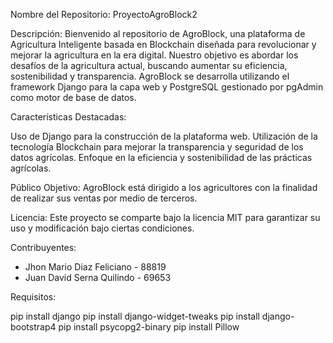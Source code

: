 Nombre del Repositorio: ProyectoAgroBlock2

Descripción:
Bienvenido al repositorio de AgroBlock, una plataforma de Agricultura Inteligente basada en Blockchain diseñada para revolucionar y mejorar la agricultura en la era digital. Nuestro objetivo es abordar los desafíos de la agricultura actual, buscando aumentar su eficiencia, sostenibilidad y transparencia. AgroBlock se desarrolla utilizando el framework Django para la capa web y PostgreSQL gestionado por pgAdmin como motor de base de datos.

Características Destacadas:

Uso de Django para la construcción de la plataforma web.
Utilización de la tecnología Blockchain para mejorar la transparencia y seguridad de los datos agrícolas.
Enfoque en la eficiencia y sostenibilidad de las prácticas agrícolas.

Público Objetivo:
AgroBlock está dirigido a los agricultores con la finalidad de realizar sus ventas por medio de terceros.

Licencia:
Este proyecto se comparte bajo la licencia MIT para garantizar su uso y modificación bajo ciertas condiciones.

Contribuyentes:

- Jhon Mario Diaz Feliciano - 88819
- Juan David Serna Quilindo - 69653

Requisitos:

pip install django
pip install django-widget-tweaks
pip install django-bootstrap4
pip install psycopg2-binary
pip install Pillow